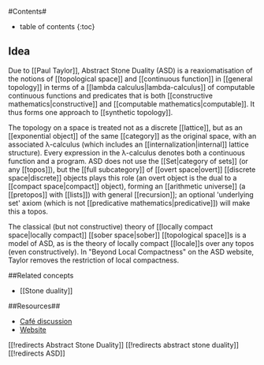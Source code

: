 
#Contents#
* table of contents
{:toc}

## Idea

Due to [[Paul Taylor]], Abstract Stone Duality (ASD) is a reaxiomatisation of the notions of [[topological space]] and [[continuous function]] in [[general topology]] in terms of a [[lambda calculus|lambda-calculus]] of computable continuous functions and predicates that is both [[constructive mathematics|constructive]] and [[computable mathematics|computable]]. It thus forms one approach to [[synthetic topology]].

The topology on a space is treated not as a discrete [[lattice]], but as an [[exponential object]] of the same [[category]] as the original space, with an associated &#955;-calculus (which includes an [[internalization|internal]] lattice structure). Every expression in the &#955;-calculus denotes both a continuous function and a program. ASD does not use the [[Set|category of sets]] (or any [[topos]]), but the [[full subcategory]] of [[overt space|overt]] [[discrete space|discrete]] objects plays this role (an overt object is the dual to a [[compact space|compact]] object), forming an [[arithmetic universe]] (a [[pretopos]] with [[lists]]) with general [[recursion]]; an optional 'underlying set' axiom (which is not [[predicative mathematics|predicative]]) will make this a topos.

The classical (but not constructive) theory of [[locally compact space|locally compact]] [[sober space|sober]] [[topological space]]s is a model of ASD, as is the theory of locally compact [[locale]]s over any topos (even constructively).  In "Beyond Local Compactness" on the ASD website, Taylor removes the restriction of local compactness.

##Related concepts

* [[Stone duality]]


##Resources##

*  [Caf&#233; discussion](http://golem.ph.utexas.edu/category/2009/01/abstract_stone_duality.html)
*  [Website](http://www.paultaylor.eu/ASD/)


[[!redirects Abstract Stone Duality]]
[[!redirects abstract stone duality]]
[[!redirects ASD]]